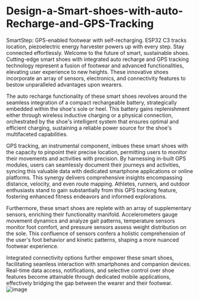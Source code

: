 # Design-a-Smart-shoes-with-auto-Recharge-and-GPS-Tracking
SmartStep: GPS-enabled footwear with self-recharging. ESP32 C3 tracks location, piezoelectric energy harvester powers up with every step. Stay connected effortlessly. Welcome to the future of smart, sustainable shoes.
Cutting-edge smart shoes with integrated auto recharge and GPS tracking technology represent a fusion of footwear and advanced functionalities, elevating user experience to new heights. These innovative shoes incorporate an array of sensors, electronics, and connectivity features to bestow unparalleled advantages upon wearers.

The auto recharge functionality of these smart shoes revolves around the seamless integration of a compact rechargeable battery, strategically embedded within the shoe's sole or heel. This battery gains replenishment either through wireless inductive charging or a physical connection, orchestrated by the shoe's intelligent system that ensures optimal and efficient charging, sustaining a reliable power source for the shoe's multifaceted capabilities.

GPS tracking, an instrumental component, imbues these smart shoes with the capacity to pinpoint their precise location, permitting users to monitor their movements and activities with precision. By harnessing in-built GPS modules, users can seamlessly document their journeys and activities, syncing this valuable data with dedicated smartphone applications or online platforms. This synergy delivers comprehensive insights encompassing distance, velocity, and even route mapping. Athletes, runners, and outdoor enthusiasts stand to gain substantially from this GPS tracking feature, fostering enhanced fitness endeavors and informed explorations.

Furthermore, these smart shoes are replete with an array of supplementary sensors, enriching their functionality manifold. Accelerometers gauge movement dynamics and analyze gait patterns, temperature sensors monitor foot comfort, and pressure sensors assess weight distribution on the sole. This confluence of sensors confers a holistic comprehension of the user's foot behavior and kinetic patterns, shaping a more nuanced footwear experience.

Integrated connectivity options further empower these smart shoes, facilitating seamless interaction with smartphones and companion devices. Real-time data access, notifications, and selective control over shoe features become attainable through dedicated mobile applications, effectively bridging the gap between the wearer and their footwear.
![image](https://github.com/Himanshu20222/Design-a-Smart-shoes-with-auto-Recharge-and-GPS-Tracking/assets/108393584/bcdee01d-25a4-4d55-8e75-d3ea3dade3be)
